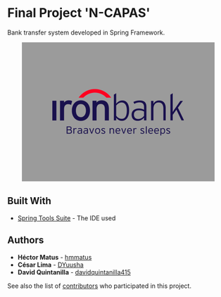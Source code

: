# Final Project 'N-CAPAS'

Bank transfer system developed in Spring Framework.
<p align="center">
  <img src="ironbank.png" alt="Iron Bank"
       width="438" height="316">
</p>

## Built With

* [Spring Tools Suite](https://spring.io/tools/sts/all) - The IDE used
## Authors

* **Héctor Matus**  - [hmmatus](https://github.com/hmmatus)
* **César Lima**  - [DYuusha](https://github.com/DYuusha)
* **David Quintanilla** - [davidquintanilla415](https://github.com/davidquintanilla415)

See also the list of [contributors](https://github.com/your/project/contributors) who participated in this project.



